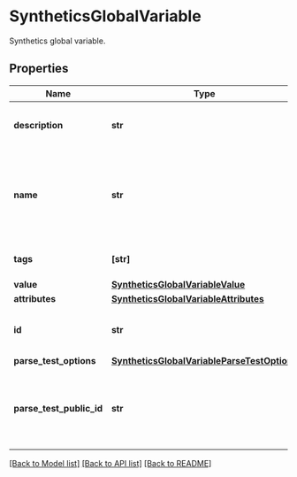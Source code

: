 # SyntheticsGlobalVariable

Synthetics global variable.

## Properties

| Name                     | Type                                                                                        | Description                                                             | Notes                 |
| ------------------------ | ------------------------------------------------------------------------------------------- | ----------------------------------------------------------------------- | --------------------- |
| **description**          | **str**                                                                                     | Description of the global variable.                                     |
| **name**                 | **str**                                                                                     | Name of the global variable. Unique across Synthetics global variables. |
| **tags**                 | **[str]**                                                                                   | Tags of the global variable.                                            |
| **value**                | [**SyntheticsGlobalVariableValue**](SyntheticsGlobalVariableValue.md)                       |                                                                         |
| **attributes**           | [**SyntheticsGlobalVariableAttributes**](SyntheticsGlobalVariableAttributes.md)             |                                                                         | [optional]            |
| **id**                   | **str**                                                                                     | Unique identifier of the global variable.                               | [optional] [readonly] |
| **parse_test_options**   | [**SyntheticsGlobalVariableParseTestOptions**](SyntheticsGlobalVariableParseTestOptions.md) |                                                                         | [optional]            |
| **parse_test_public_id** | **str**                                                                                     | A Synthetic test ID to use as a test to generate the variable value.    | [optional]            |

[[Back to Model list]](README.md#documentation-for-models) [[Back to API list]](README.md#documentation-for-api-endpoints) [[Back to README]](README.md)
